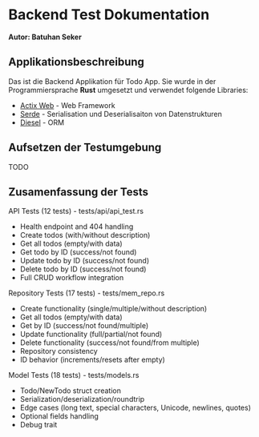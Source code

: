 # Backend Test Dokumentation

**Autor: Batuhan Seker**

## Applikationsbeschreibung

Das ist die Backend Applikation für Todo App. Sie wurde in der Programmiersprache **Rust** umgesetzt und verwendet folgende Libraries:

- [Actix Web](https://actix.rs/) - Web Framework
- [Serde](https://serde.rs/) - Serialisation und Deserialisaiton von Datenstrukturen
- [Diesel](https://diesel.rs/) - ORM

## Aufsetzen der Testumgebung

TODO

## Zusamenfassung der Tests

API Tests (12 tests) - tests/api/api_test.rs
- Health endpoint and 404 handling
- Create todos (with/without description)
- Get all todos (empty/with data)
- Get todo by ID (success/not found)
- Update todo by ID (success/not found)
- Delete todo by ID (success/not found)
- Full CRUD workflow integration

Repository Tests (17 tests) - tests/mem_repo.rs
- Create functionality (single/multiple/without description)
- Get all todos (empty/with data)
- Get by ID (success/not found/multiple)
- Update functionality (full/partial/not found)
- Delete functionality (success/not found/from multiple)
- Repository consistency
- ID behavior (increments/resets after empty)

Model Tests (18 tests) - tests/models.rs
- Todo/NewTodo struct creation
- Serialization/deserialization/roundtrip
- Edge cases (long text, special characters, Unicode, newlines, quotes)
- Optional fields handling
- Debug trait


## 
